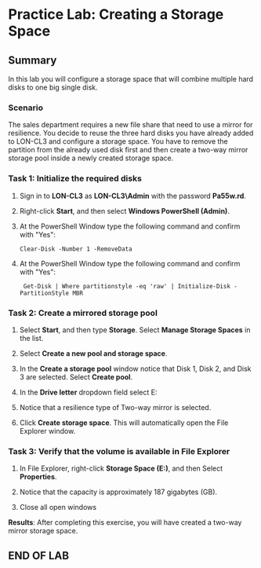 # Practice Lab: Creating a Storage Space

## Summary

In this lab you will configure a storage space that will combine multiple hard
disks to one big single disk.

### Scenario

The sales department requires a new file share that need to use a mirror for
resilience. You decide to reuse the three hard disks you have already added to
LON-CL3 and configure a storage space. You have to remove the partition from the
already used disk first and then create a two-way mirror storage pool inside a
newly created storage space.

### Task 1: Initialize the required disks

1. Sign in to **LON-CL3** as **LON-CL3\\Admin** with the password **Pa55w.rd**.

1. Right-click **Start**, and then select **Windows PowerShell (Admin)**.

1. At the PowerShell Window type the following command and confirm with "Yes":

   ```pwsh
   Clear-Disk -Number 1 -RemoveData
   ```

1. At the PowerShell Window type the following command and confirm with "Yes":

   ```pwsh
    Get-Disk | Where partitionstyle -eq 'raw' | Initialize-Disk -PartitionStyle MBR
   ```

### Task 2: Create a mirrored storage pool

1. Select **Start**, and then type **Storage**. Select **Manage Storage Spaces** in the list.

1. Select **Create a new pool and storage space**.

1. In the **Create a storage pool** window notice that Disk 1, Disk 2, and Disk
    3 are selected. Select **Create pool**.

1. In the **Drive letter** dropdown field select E:

1. Notice that a resilience type of Two-way mirror is selected.

1. Click **Create storage space**. This will automatically open the File
    Explorer window.

### Task 3: Verify that the volume is available in File Explorer

1. In File Explorer, right-click **Storage Space (E:)**, and then Select
    **Properties**.

1. Notice that the capacity is approximately 187 gigabytes (GB).

1. Close all open windows

**Results**: After completing this exercise, you will have created a two-way
mirror storage space.

## END OF LAB

